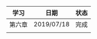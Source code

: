 | 学习   | 日期       | 状态 |
| ------ | ---------- | ---- |
| 第六章 | 2019/07/18 | 完成 |
|        |            |      |

